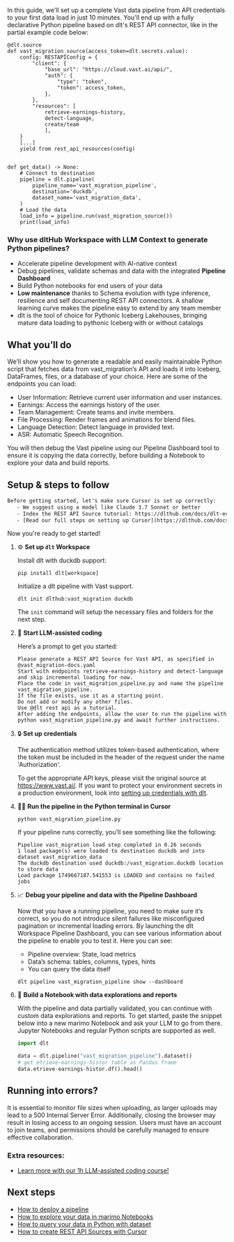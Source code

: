 In this guide, we'll set up a complete Vast data pipeline from API credentials to your first data load in just 10 minutes. You'll end up with a fully declarative Python pipeline based on dlt's REST API connector, like in the partial example code below:

```python-outcome
@dlt.source
def vast_migration_source(access_token=dlt.secrets.value):
    config: RESTAPIConfig = {
        "client": {
            "base_url": "https://cloud.vast.ai/api/",
            "auth": {
                "type": "token",
                "token": access_token,
            },
        },
        "resources": [
            retrieve-earnings-history,
            detect-language,
            create/team
            ],
    }
    [...]
    yield from rest_api_resources(config)


def get_data() -> None:
    # Connect to destination
    pipeline = dlt.pipeline(
        pipeline_name='vast_migration_pipeline',
        destination='duckdb',
        dataset_name='vast_migration_data', 
    )
    # Load the data
    load_info = pipeline.run(vast_migration_source())
    print(load_info) 
```

### Why use dltHub Workspace with LLM Context to generate Python pipelines?

- Accelerate pipeline development with AI-native context
- Debug pipelines, validate schemas and data with the integrated **Pipeline Dashboard**
- Build Python notebooks for end users of your data
- **Low maintenance** thanks to Schema evolution with type inference, resilience and self documenting REST API connectors. A shallow learning curve makes the pipeline easy to extend by any team member
- dlt is the tool of choice for Pythonic Iceberg Lakehouses, bringing mature data loading to pythonic Iceberg with or without catalogs

## What you’ll do

We’ll show you how to generate a readable and easily maintainable Python script that fetches data from vast_migration’s API and loads it into Iceberg, DataFrames, files, or a database of your choice. Here are some of the endpoints you can load:

- User Information: Retrieve current user information and user instances.
- Earnings: Access the earnings history of the user.
- Team Management: Create teams and invite members.
- File Processing: Render frames and animations for blend files.
- Language Detection: Detect language in provided text.
- ASR: Automatic Speech Recognition.

You will then debug the Vast pipeline using our Pipeline Dashboard tool to ensure it is copying the data correctly, before building a Notebook to explore your data and build reports.

## Setup & steps to follow

```default
Before getting started, let's make sure Cursor is set up correctly:
   - We suggest using a model like Claude 3.7 Sonnet or better
   - Index the REST API Source tutorial: https://dlthub.com/docs/dlt-ecosystem/verified-sources/rest_api/ and add it to context as **@dlt rest api**
   - [Read our full steps on setting up Cursor](https://dlthub.com/docs/dlt-ecosystem/llm-tooling/cursor-restapi#23-configuring-cursor-with-documentation)
```

Now you're ready to get started!

1. ⚙️ **Set up `dlt` Workspace**
    
    Install dlt with duckdb support:
    ```shell
    pip install dlt[workspace]
    ```

    Initialize a dlt pipeline with Vast support.
    ```shell
    dlt init dlthub:vast_migration duckdb
    ```

    The `init` command will setup the necessary files and folders for the next step.
    
2. 🤠 **Start LLM-assisted coding**
    
    Here’s a prompt to get you started:
    
    ```prompt
    Please generate a REST API Source for Vast API, as specified in @vast_migration-docs.yaml 
    Start with endpoints retrieve-earnings-history and detect-language and skip incremental loading for now. 
    Place the code in vast_migration_pipeline.py and name the pipeline vast_migration_pipeline. 
    If the file exists, use it as a starting point. 
    Do not add or modify any other files. 
    Use @dlt rest api as a tutorial. 
    After adding the endpoints, allow the user to run the pipeline with python vast_migration_pipeline.py and await further instructions.
    ```

    
3. 🔒 **Set up credentials** 
    
    The authentication method utilizes token-based authentication, where the token must be included in the header of the request under the name 'Authorization'.
    
    To get the appropriate API keys, please visit the original source at https://www.vast.ai/.
    If you want to protect your environment secrets in a production environment, look into [setting up credentials with dlt](https://dlthub.com/docs/walkthroughs/add_credentials).
    
4. 🏃‍♀️ **Run the pipeline in the Python terminal in Cursor**
    
    ```shell
    python vast_migration_pipeline.py
    ```
    
    If your pipeline runs correctly, you’ll see something like the following:
    
    ```shell
    Pipeline vast_migration load step completed in 0.26 seconds
    1 load package(s) were loaded to destination duckdb and into dataset vast_migration_data
    The duckdb destination used duckdb:/vast_migration.duckdb location to store data
    Load package 1749667187.541553 is LOADED and contains no failed jobs
    ```
    
5. 📈 **Debug your pipeline and data with the Pipeline Dashboard**

    Now that you have a running pipeline, you need to make sure it’s correct, so you do not introduce silent failures like misconfigured pagination or incremental loading errors. By launching the dlt Workspace Pipeline Dashboard, you can see various information about the pipeline to enable you to test it. Here you can see:
    - Pipeline overview: State, load metrics
    - Data’s schema: tables, columns, types, hints
    - You can query the data itself
    
    ```shell
    dlt pipeline vast_migration_pipeline show --dashboard
    ```
    
6. 🐍 **Build a Notebook with data explorations and reports**

    With the pipeline and data partially validated, you can continue with custom data explorations and reports. To get started, paste the snippet below into a new marimo Notebook and ask your LLM to go from there. Jupyter Notebooks and regular Python scripts are supported as well.

    
    ```python
    import dlt

   data = dlt.pipeline("vast_migration_pipeline").dataset()
   # get etrieve-earnings-histor table as Pandas frame
   data.etrieve-earnings-histor.df().head()
    ```

## Running into errors?

It is essential to monitor file sizes when uploading, as larger uploads may lead to a 500 Internal Server Error. Additionally, closing the browser may result in losing access to an ongoing session. Users must have an account to join teams, and permissions should be carefully managed to ensure effective collaboration.

### Extra resources:

- [Learn more with our 1h LLM-assisted coding course!](https://www.youtube.com/watch?v=GGid70rnJuM)

## Next steps

- [How to deploy a pipeline](https://dlthub.com/docs/walkthroughs/deploy-a-pipeline)
- [How to explore your data in marimo Notebooks](https://dlthub.com/docs/general-usage/dataset-access/marimo)
- [How to query your data in Python with dataset](https://dlthub.com/docs/general-usage/dataset-access/dataset)
- [How to create REST API Sources with Cursor](https://dlthub.com/docs/dlt-ecosystem/llm-tooling/cursor-restapi)